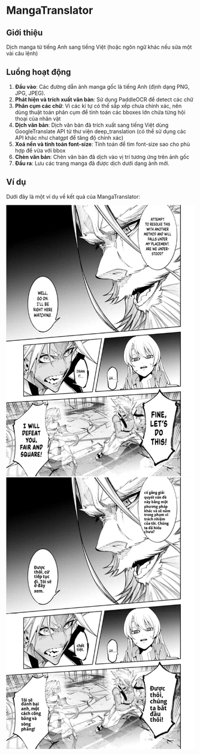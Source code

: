 # MangaTranslator
## Giới thiệu
Dịch manga từ tiếng Anh sang tiếng Việt (hoặc ngôn ngữ khác nếu sửa một vài câu lệnh)
## Luồng hoạt động
1. **Đầu vào**: Các đường dẫn ảnh manga gốc là tiếng Anh (định dạng PNG, JPG, JPEG).
2. **Phát hiện và trích xuất văn bản**: Sử dụng PaddleOCR để detect các chữ
3. **Phân cụm các chữ**: Vì các kí tự có thể sắp xếp chưa chính xác, nên dùng thuật toán phân cụm để tính toán các bboxes lớn chứa từng hội thoại của nhân vật
5. **Dịch văn bản**: Dịch văn bản đã trích xuất sang tiếng Việt dùng GoogleTranslate API từ thư viện deep_translation (có thể sử dụng các API khác như chatgpt để tăng độ chính xác)
6. **Xoá nền và tính toán font-size**: Tính toán để tìm font-size sao cho phù hợp để vừa với bbox
7. **Chèn văn bản**: Chèn văn bản đã dịch vào vị trí tương ứng trên ảnh gốc
8. **Đầu ra**: Lưu các trang manga đã được dịch dưới dạng ảnh mới.

## Ví dụ

Dưới đây là một ví dụ về kết quả của MangaTranslator:

![Ví zụ](data/image.png)
![Ví zụ output](data/output.png)

